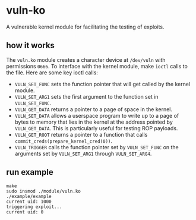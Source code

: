 # vuln-ko
A vulnerable kernel module for facilitating the testing of exploits. 

## how it works
The `vuln.ko` module creates a character device at `/dev/vuln` with permissions `0666`. To interface with the kernel module, make `ioctl` calls to the file. Here are some key ioctl calls: 
 - `VULN_SET_FUNC` sets the function pointer that will get called by the kernel module.
 - `VULN_SET_ARG1` sets the first argument to the function set in `VULN_SET_FUNC`.
 - `VULN_GET_DATA` returns a pointer to a page of space in the kernel.
 - `VULN_SET_DATA` allows a userspace program to write up to a page of bytes to memory that lies in the kernel at the address pointed by `VULN_GET_DATA`. This is particularly useful for testing ROP payloads.
 - `VULN_GET_ROOT` returns a pointer to a function that calls `commit_creds(prepare_kernel_cred(0))`.
 - `VULN_TRIGGER` calls the function pointer set by `VULN_SET_FUNC` on the arguments set by `VULN_SET_ARG1` through `VULN_SET_ARG4`.

## run example 
```
make
sudo insmod ./module/vuln.ko
./example/example
current uid: 1000
triggering exploit...
current uid: 0
```
